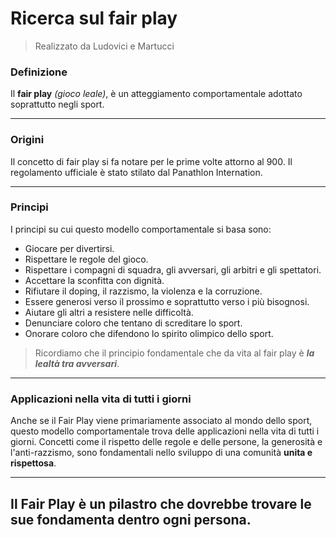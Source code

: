 # Ricerca sul fair play

> Realizzato da Ludovici e Martucci

### Definizione

Il **fair play** *(gioco leale)*, è un atteggiamento comportamentale adottato soprattutto negli sport. 

-------------

### Origini

Il concetto di fair play si fa notare per le prime volte attorno al 900. Il regolamento ufficiale è stato stilato dal Panathlon Internation.

---

### Principi

I principi su cui questo modello comportamentale si basa sono: 

- Giocare per divertirsi.
- Rispettare le regole del gioco.
- Rispettare i compagni di squadra, gli avversari, gli arbitri e gli spettatori.
- Accettare la sconfitta con dignità.
- Rifiutare il doping, il razzismo, la violenza e la corruzione.
- Essere generosi verso il prossimo e soprattutto verso i più bisognosi.
- Aiutare gli altri a resistere nelle difficoltà.
- Denunciare coloro che tentano di screditare lo sport.
- Onorare coloro che difendono lo spirito olimpico dello sport.


> Ricordiamo che il principio fondamentale che da vita al fair play è ***la lealtà tra avversari***.

------

### Applicazioni nella vita di tutti i giorni

Anche se il Fair Play viene primariamente associato al mondo dello sport, questo modello comportamentale trova delle applicazioni nella vita di tutti i giorni. Concetti come il rispetto delle regole e delle persone, la generosità e l'anti-razzismo, sono fondamentali nello sviluppo di una comunità **unita e rispettosa**. 

-----

## Il Fair Play è un pilastro che dovrebbe trovare le sue fondamenta dentro ogni persona.

